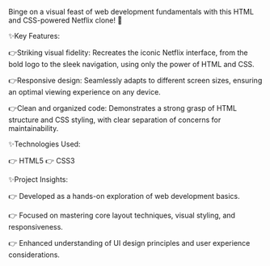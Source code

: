 Binge on a visual feast of web development fundamentals with this HTML and CSS-powered Netflix clone! 💫

✨Key Features:

👉Striking visual fidelity: Recreates the iconic Netflix interface, from the bold logo to the sleek navigation, using only the power of HTML and CSS.

👉Responsive design: Seamlessly adapts to different screen sizes, ensuring an optimal viewing experience on any device.

👉Clean and organized code: Demonstrates a strong grasp of HTML structure and CSS styling, with clear separation of concerns for maintainability.

✨Technologies Used:

   👉 HTML5
   👉 CSS3

✨Project Insights:

👉 Developed as a hands-on exploration of web development basics.

👉 Focused on mastering core layout techniques, visual styling, and responsiveness.

👉 Enhanced understanding of UI design principles and user experience considerations.
